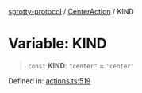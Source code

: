 
[sprotty-protocol](../globals) / [CenterAction](../Namespace.CenterAction) / KIND

# Variable: KIND

> `const` **KIND**: `"center"` = `'center'`

Defined in: [actions.ts:519](https://github.com/eclipse-sprotty/sprotty/blob/f9b2433481cc27a1ac0c92d525a92039ae7f6c76/packages/sprotty-protocol/src/actions.ts#L519)
